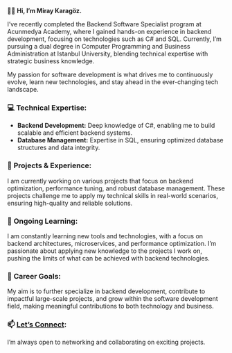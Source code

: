 👋🏻 **Hi, I’m Miray Karagöz.**

I’ve recently completed the Backend Software Specialist program at Acunmedya Academy, where I gained hands-on experience in backend development, focusing on technologies such as C# and SQL. Currently, I’m pursuing a dual degree in Computer Programming and Business Administration at Istanbul University, blending technical expertise with strategic business knowledge.

My passion for software development is what drives me to continuously evolve, learn new technologies, and stay ahead in the ever-changing tech landscape.

### 💻 **Technical Expertise:**
- **Backend Development:** Deep knowledge of C#, enabling me to build scalable and efficient backend systems.
- **Database Management:** Expertise in SQL, ensuring optimized database structures and data integrity.
  
### 🔭 **Projects & Experience:**
I am currently working on various projects that focus on backend optimization, performance tuning, and robust database management. These projects challenge me to apply my technical skills in real-world scenarios, ensuring high-quality and reliable solutions.

### 🌱 **Ongoing Learning:**
I am constantly learning new tools and technologies, with a focus on backend architectures, microservices, and performance optimization. I’m passionate about applying new knowledge to the projects I work on, pushing the limits of what can be achieved with backend technologies.

### 🎯 **Career Goals:**
My aim is to further specialize in backend development, contribute to impactful large-scale projects, and grow within the software development field, making meaningful contributions to both technology and business.

### 📫 **[Let’s Connect](https://www.linkedin.com/in/miraykarag%C3%B6z/):**
I’m always open to networking and collaborating on exciting projects.

